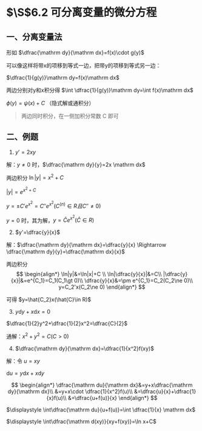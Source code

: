 # $\S$6.2 可分离变量的微分方程
## 一、分离变量法
形如 $\dfrac{\mathrm dy}{\mathrm dx}=f(x)\cdot g(y)$

可以像这样将带x的项移到等式一边，把带y的项移到等式另一边：

$\dfrac{1}{g(y)}\mathrm dy=f(x)\mathrm dx$

两边分别对y和x积分得 $\int \dfrac{1}{g(y)}\mathrm dy=\int f(x)\mathrm dx$

$\phi (y)=\psi (x)+C$ （隐式解或通积分）

> 两边同时积分，在一侧加积分常数 C 即可

## 二、例题
1. $y'=2xy$

解：$y\ne0$ 时，$\dfrac{\mathrm dy}{y}=2x \mathrm dx$

两边积分 $\ln |y|=x^2+C$

$|y|=e^{x^2+C}$

$y=\pm C'e^{x^2}=C''e^{x^2}(C^{(n)}\in R且C''\ne 0)$

$y=0$ 时，其为解，$y=\hat{C}e^{x^2}(\hat{C}\in R)$

2. $y'=\dfrac{y}{x}$

解：$\dfrac{\mathrm dy}{\mathrm dx}=\dfrac{y}{x} \Rightarrow \dfrac{\mathrm dy}{y}=\dfrac{\mathrm dx}{x}$

两边积分
$$
\begin{align*}
\ln|y|&=\ln|x|+C \\
\ln|\dfrac{y}{x}|&=C\\
|\dfrac{y}{x}|&=e^{C_1}=C_1(C_1\gt 0)\\
\dfrac{y}{x}&=\pm e^{C_1}=C_2(C_2\ne 0)\\
y=C_2'x(C_2\ne 0)
\end{align*}
$$

可得 $y=\hat{C_2}x(\hat{C}\in R)$

3. $y \mathrm dy+x \mathrm dx=0$

$\dfrac{1}{2}y^2+\dfrac{1}{2}x^2=\dfrac{C}{2}$

通解：$x^2+y^2=C(C\gt 0)$

4. $\dfrac{\mathrm dy}{\mathrm dx}=\dfrac{1}{x^2}f(xy)$

解：令 $u=xy$

$\mathrm du=y\mathrm dx+x \mathrm dy$

$$
\begin{align*}
\dfrac{\mathrm du}{\mathrm dx}&=y+x\dfrac{\mathrm dy}{\mathrm dx}\\
&=y+x\cdot \dfrac{1}{x^2}f(u)\\
&=\dfrac{u}{x}+\dfrac{1}{x}f(u)\\
&=\dfrac{u+f(u)}{x}
\end{align*}
$$

$\displaystyle \int\dfrac{\mathrm du}{u+f(u)}=\int \dfrac{1}{x} \mathrm dx$

$\displaystyle \int\dfrac{\mathrm d(xy)}{xy+f(xy)}=\ln x+C$
